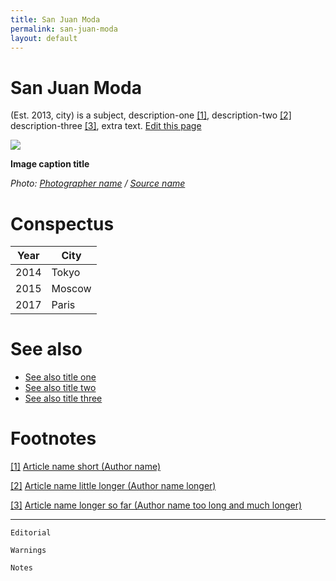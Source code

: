 ```yaml
---
title: San Juan Moda
permalink: san-juan-moda
layout: default
---
```




# San Juan Moda


(Est. 2013, city) is a subject, description-one <span id="a1">[\[1\]](#f1)</span>, description-two <span id="a2">[\[2\]](#f2)</span> description-three <span id="a3">[\[3\]](#f3)</span>, extra text. [Edit this page](http://prose.io/#indexmod/encyclopedia/edit/master/page-template.md)

![](/encyclopedia/images/image-name.jpg)

**Image caption title**

*Photo: [Photographer name](/photographer-name-page) / [Source name](/source-name-page)*

# Conspectus

|Year|City|
|----|-----|
|2014|Tokyo|
|2015|Moscow|
|2017|Paris|

# See also

+ [See also title one](page-template)
+ [See also title two](page-template)
+ [See also title three](page-template)

# Footnotes

[[1]](#a1) <span id="f1"></span> [Article name short (Author name)](http://example.net/article)

[[2]](#a2) <span id="f2"></span> [Article name little longer (Author name longer)](http://example.net/article)

[[3]](#a3) <span id="f3"></span> [Article name longer so far (Author name too long and much longer)](http://example.net/article)

---

`Editorial`

`Warnings`

`Notes`
